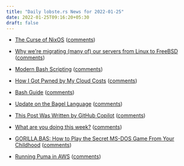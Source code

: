 ```yaml
---
title: "Daily lobste.rs News for 2022-01-25"
date: 2022-01-25T09:16:20+05:30
draft: false
---
```






- [The Curse of NixOS](https://blog.wesleyac.com/posts/the-curse-of-nixos)
  ([comments](https://lobste.rs/s/psfsfo/curse_nixos))



- [Why we're migrating (many of) our servers from Linux to FreeBSD](http://it-notes.dragas.net/2022/01/24/why-were-migrating-many-of-our-servers-from-linux-to-freebsd/)
  ([comments](https://lobste.rs/s/xjixhw/why_we_re_migrating_many_our_servers_from))



- [Modern Bash Scripting](https://www.mulle-kybernetik.com/modern-bash-scripting/)
  ([comments](https://lobste.rs/s/gwzjjw/modern_bash_scripting))



- [How I Got Pwned by My Cloud Costs](https://www.troyhunt.com/how-i-got-pwned-by-my-cloud-costs/)
  ([comments](https://lobste.rs/s/1uha7l/how_i_got_pwned_by_my_cloud_costs))



- [Bash Guide](https://mywiki.wooledge.org/BashGuide)
  ([comments](https://lobste.rs/s/onsous/bash_guide))



- [Update on the Bagel Language](https://www.brandons.me/blog/bagel-bites)
  ([comments](https://lobste.rs/s/f0ympt/update_on_bagel_language))



- [This Post Was Written by GitHub Copilot](https://flower.codes/2021/07/08/this-post-was-written-by-github-copilot)
  ([comments](https://lobste.rs/s/hvjyl0/this_post_was_written_by_github_copilot))



- [What are you doing this week?]()
  ([comments](https://lobste.rs/s/qyplp5/what_are_you_doing_this_week))



- [GORILLA.BAS: How to Play the Secret MS-DOS Game From Your Childhood](https://www.howtogeek.com/779956/gorilla.bas-how-to-play-the-secret-ms-dos-game-from-your-childhood/)
  ([comments](https://lobste.rs/s/nlmrwl/gorilla_bas_how_play_secret_ms_dos_game))



- [Running Puma in AWS](https://www.godaddy.com/engineering/2022/01/10/running-puma-in-aws/)
  ([comments](https://lobste.rs/s/dhj9dh/running_puma_aws))


